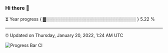 ### Hi there 👋

⏳ Year progress { ▓░░░░░░░░░░░░░░░░░░░░░░░░░░░░░ } 5.22 %

---

⏰ Updated on Thursday, January 20, 2022, 1:24 AM UTC

![Progress Bar CI](https://github.com/arthurbuhl/arthurbuhl/workflows/Progress%20Bar%20CI/badge.svg)
